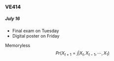 ### VE414

##### July 16

- Final exam on Tuesday
- Digital poster on Friday

Memoryless
$$
Pr(X_{t+1} = j | X_{t}, X_{t-1}, \cdots, X_{1})
$$
